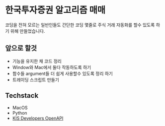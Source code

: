 # 한국투자증권 알고리즘 매매
코딩을 전혀 모르는 일반인들도 간단한 코딩 몇줄로 주식 거래 자동화를 할수 있도록 하기 위해 만들었습니다.


## 앞으로 할것
- 기능을 유지한 채 코드 정리
- Window와 Mac에서 둘다 작동하도록 하기
- 함수들 argument들 더 쉽게 사용할수 있도록 정리 하기
- 트레이딩 스크립트 만들기


## Techstack
- MacOS
- Python
- [KIS Developers OpenAPI](https://apiportal.koreainvestment.com/about)
